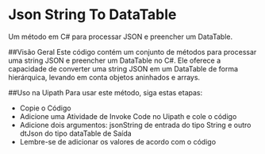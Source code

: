 # Json String To DataTable
Um método em C# para processar JSON e preencher um DataTable.

##Visão Geral
Este código contém um conjunto de métodos para processar uma string JSON e preencher um DataTable no C#. Ele oferece a capacidade de converter uma string JSON em um DataTable de forma hierárquica, levando em conta objetos aninhados e arrays.

##Uso na Uipath
Para usar este método, siga estas etapas:

* Copie o Código
* Adicione uma Atividade de Invoke Code no Uipath e cole o código
* Adicione dois argumentos: jsonString de entrada do tipo String e outro dtJson do tipo dataTable de Saída
* Lembre-se de adicionar os valores de acordo com o código

  
